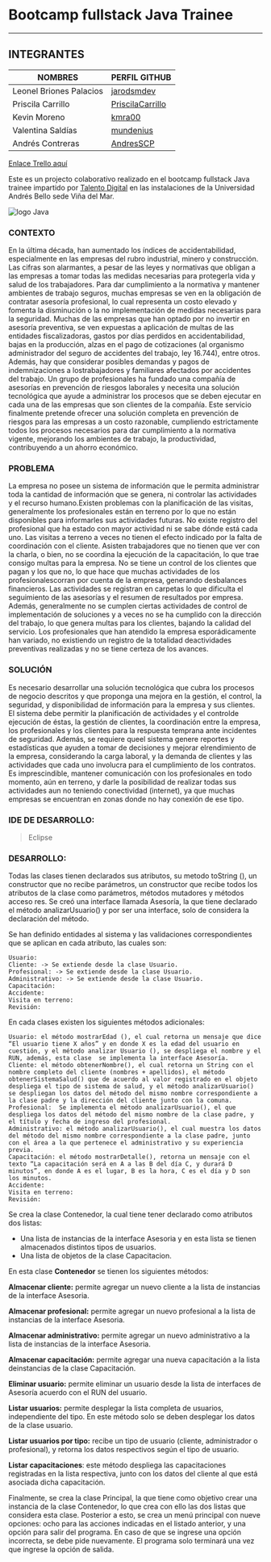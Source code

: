 # Bootcamp fullstack Java Trainee

---

## INTEGRANTES

|NOMBRES                     |    PERFIL GITHUB
|-|-
|Leonel Briones Palacios     |    [jarodsmdev](https://github.com/jarodsmdev)
|Priscila Carrillo           |    [PriscilaCarrillo](https://github.com/PriscilaCarrillo)
|Kevin Moreno                |    [kmra00](https://github.com/kmra00)
|Valentina Saldías           |    [mundenius](https://github.com/mundenius)
|Andrés Contreras            |    [AndresSCP](https://github.com/AndresSCP)

[Enlace Trello aquí](https://trello.com/b/8x0eFHMl/sprint)

Este es un projecto colaborativo realizado en el bootcamp fullstack Java trainee impartido por [Talento Digital](https://talentodigitalparachile.cl/) en las instalaciones de la Universidad Andrés Bello sede Viña del Mar.

![logo Java](https://i.blogs.es/8d2420/650_1000_java/1366_2000.webp)

### CONTEXTO

En la última década, han aumentado los índices de accidentabilidad, especialmente en las empresas del rubro industrial, minero y construcción. Las cifras son alarmantes, a pesar de las leyes y normativas que obligan a las empresas a tomar todas las medidas necesarias para protegerla vida y salud de los trabajadores. Para dar cumplimiento a la normativa y mantener ambientes de trabajo seguros, muchas empresas se ven en la obligación de contratar asesoría profesional, lo cual representa un costo elevado y fomenta la disminución o la no implementación de medidas necesarias para la seguridad. Muchas de las empresas que han optado por no invertir en asesoría preventiva, se ven expuestas a aplicación de multas de las entidades fiscalizadoras, gastos por días perdidos en accidentabilidad, bajas en la producción,
alzas en el pago de cotizaciones (al organismo administrador del seguro de accidentes del trabajo, ley 16.744), entre otros. Además, hay que considerar posibles demandas y pagos de indemnizaciones a lostrabajadores y familiares afectados por accidentes del trabajo.
Un grupo de profesionales ha fundado una compañía de asesorías en prevención de riesgos laborales y necesita una solución tecnológica que ayude a administrar los procesos que se deben ejecutar en cada una de las empresas que son clientes de la compañía. Este servicio finalmente pretende ofrecer una solución completa en prevención de riesgos para las empresas a un costo razonable, cumpliendo estrictamente todos los procesos necesarios para dar cumplimiento a la normativa vigente, mejorando los ambientes de trabajo, la productividad, contribuyendo a un ahorro económico.

### PROBLEMA

La empresa no posee un sistema de información que le permita administrar toda la cantidad de información que se genera, ni controlar las actividades y el recurso humano.Existen problemas con la planificación de las visitas, generalmente los profesionales están en terreno por lo que no están disponibles para informarles sus actividades futuras. No existe registro del profesional que ha estado con mayor actividad ni se sabe dónde está cada uno. Las visitas a terreno a veces no tienen el efecto indicado por la falta de coordinación con el cliente. Asisten trabajadores que no tienen que ver con la charla, o bien, no se coordina la ejecución de la capacitación, lo que trae consigo multas para la empresa. No se tiene un control de los clientes que pagan y los que no, lo que hace que muchas actividades de los
profesionalescorran por cuenta de la empresa, generando desbalances financieros. Las actividades se registran en carpetas lo que dificulta el seguimiento de las asesorías y el resumen de resultados por empresa. Además, generalmente no se cumplen ciertas actividades de control de implementación de soluciones y a veces no se ha cumplido con la dirección del trabajo, lo que genera multas para los clientes, bajando la calidad del servicio. Los profesionales que han atendido la empresa esporádicamente han variado, no existiendo un registro de la totalidad deactividades preventivas realizadas y no se tiene certeza de los avances.

### SOLUCIÓN

Es necesario desarrollar una solución tecnológica que cubra los procesos de negocio descritos y que proponga una mejora en la gestión, el control, la seguridad, y disponibilidad de información para la empresa y sus clientes. El sistema debe permitir la planificación de actividades y el controlde ejecución de éstas, la gestión de clientes, la coordinación entre la empresa, los profesionales y los clientes para la respuesta temprana ante incidentes de seguridad. Además, se requiere queel sistema genere reportes y estadísticas que ayuden a tomar de decisiones y mejorar elrendimiento de la empresa, considerando la carga laboral, y la demanda de clientes y las actividades que cada uno involucra para el cumplimiento de los contratos. Es imprescindible, mantener comunicación con los profesionales en todo momento, aún en terreno, y darle la posibilidad de realizar todas sus actividades aun no teniendo conectividad (internet), ya que muchas empresas se encuentran en zonas donde no
hay conexión de ese tipo.

### IDE DE DESARROLLO:

> Eclipse

### DESARROLLO:

Todas las clases tienen declarados sus atributos, su metodo toString (), un constructor que no recibe parámetros, un constructor que recibe todos los atributos de la clase como parámetros, métodos mutadores y métodos acceso res.
Se creó una interface llamada Asesoría, la que tiene declarado el método analizarUsuario() y por ser una interface, solo de considera la declaración del método.

Se han definido entidades al sistema y las validaciones correspondientes que se aplican en cada atributo, las cuales son:

    Usuario:
    Cliente: -> Se extiende desde la clase Usuario.
    Profesional: -> Se extiende desde la clase Usuario.
    Administrativo: -> Se extiende desde la clase Usuario.
    Capacitación:
    Accidente:
    Visita en terreno:
    Revisión:

En cada clases existen los siguientes métodos adicionales:

    Usuario: el método mostrarEdad (), el cual retorna un mensaje que dice “El usuario tiene X años” y en donde X es la edad del usuario en cuestión, y el método analizar Usuario (), se despliega el nombre y el RUN, además, esta clase  se implementa la interface Asesoría.
    Cliente: el método obtenerNombre(), el cual retorna un String con el nombre completo del cliente (nombres + apellidos), el método obtenerSistemaSalud() que de acuerdo al valor registrado en el objeto despliega el tipo de sistema de salud, y el método analizarUsuario() se despliegan los datos del método del mismo nombre correspondiente a la clase padre y la dirección del cliente junto con la comuna.
    Profesional:  Se implementa el método analizarUsuario(), el que despliega los datos del método del mismo nombre de la clase padre, y el título y fecha de ingreso del profesional.
    Administrativo: el método analizarUsuario(), el cual muestra los datos del método del mismo nombre correspondiente a la clase padre, junto con el área a la que pertenece el administrativo y su experiencia previa.
    Capacitación: el método mostrarDetalle(), retorna un mensaje con el texto “La capacitación será en A a las B del día C, y durará D minutos”, en donde A es el lugar, B es la hora, C es el día y D son los minutos.
    Accidente:
    Visita en terreno:
    Revisión:

Se crea la clase Contenedor, la cual tiene tener declarado como atributos dos listas:

- Una lista de instancias de la interface Asesoria y en esta lista se tienen almacenados distintos tipos de usuarios.
- Una lista de objetos de la clase Capacitacion.
  
En esta clase **Contenedor** se tienen los siguientes métodos:

**Almacenar cliente:** permite agregar un nuevo cliente a la lista de instancias de la interface Asesoria.

**Almacenar profesional:** permite agregar un nuevo profesional a la lista de instancias de la interface Asesoria.

**Almacenar administrativo:** permite agregar un nuevo administrativo a la lista de instancias de la interface Asesoria.

**Almacenar capacitación:** permite agregar una nueva capacitación a la lista deinstancias de la clase Capacitación.

**Eliminar usuario:** permite eliminar un usuario desde la lista de interfaces de Asesoría acuerdo con el RUN del usuario.

**Listar usuarios:** permite desplegar la lista completa de usuarios, independiente del tipo. En este método solo se deben desplegar los datos de la clase usuario.

**Listar usuarios por tipo:** recibe un tipo de usuario (cliente, administrador o profesional), y retorna los datos respectivos según el tipo de usuario.

**Listar capacitaciones**: este método despliega las capacitaciones registradas en la lista respectiva, junto con los datos del cliente al que está asociada dicha
capacitación.

Finalmente, se crea la clase Principal, la que tiene como objetivo crear una instancia de la clase Contenedor, lo que crea con ello las dos listas que considera esta clase. Posterior a esto, se crea un menú principal con nueve opciones: ocho para las acciones indicadas en el listado anterior, y una opción para salir del programa. En caso de que se ingrese una opción incorrecta, se debe pide nuevamente. El programa solo terminará una vez que ingrese la opción de salida.
